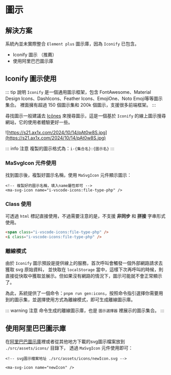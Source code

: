 # 圖示

## 解決方案
系統內並未實際整合 `Element plus` 圖示庫，因為 `Iconify` 已包含。

- Iconify 圖示 （推薦）
- 使用阿里巴巴圖示庫


## Iconify 圖示使用
::: tip 說明
`Iconify` 是一個通用圖示框架，包含 FontAwesome、Material Design Icons、DashIcons、Feather Icons、EmojiOne、Noto Emoji等等圖示集合。
裡面擁有超過 150 個圖示集和 200k 個圖示，支援很多前端框架。
:::

尋找圖示一般建議去 [Icônes](https://icones.js.org/) 來搜尋圖示，這是一個基於 `Iconify` 的線上圖示搜尋網站，它的使用者體驗更好一些。

![https://s21.ax1x.com/2024/10/14/pAt0w8S.jpg](https://s21.ax1x.com/2024/10/14/pAt0w8S.jpg)

::: info 注意
複製的圖示格式為：`i-{集合名}:{圖示名}`
:::

### MaSvgIcon 元件使用


找到圖示後，複製好圖示名稱，使用 `MaSvgIcon` 元件顯示圖示：

```vue
<!-- 複製好的圖示名稱，填入name屬性即可 -->
<ma-svg-icon name="i-vscode-icons:file-type-php" />
```

### Class 使用
可透過 `html` 標記直接使用，不過需要注意的是，不支援 **非同步** 和 **拼接** 字串形式使用。

```html
<span class="i-vscode-icons:file-type-php" />
<i class="i-vscode-icons:file-type-php" />
```

### 離線模式
由於 `Iconify` 圖示預設是提供線上的服務，首次呼叫會觸發一個外部網路請求去獲取 svg 原始資料，
並快取在 `localStorage` 當中，這樣下次再呼叫的時候，則直接從快取中獲取並展示。但如果沒有網路的情況下，圖示可能就不會正常顯示了。

為此，系統提供了一個命令：`pnpm run gen:icons`，按照命令指引選擇你需要用到的圖示集，並選擇使用方式為離線模式，即可生成離線圖示庫。

::: warning 注意
命令生成的離線圖示庫，也是 `圖示選擇器` 裡展示的圖示集合。
:::

## 使用阿里巴巴圖示庫

在[阿里巴巴圖示庫](https://www.iconfont.cn/)裡或者從其他地方下載的svg圖示檔案放到 `./src/assets/icons/` 目錄下，
透過 `MaSvgIcon` 元件使用即可：
```vue
<!-- svg圖示檔案地址 ./src/assets/icons/newIcon.svg -->

<ma-svg-icon name="newIcon" />
```